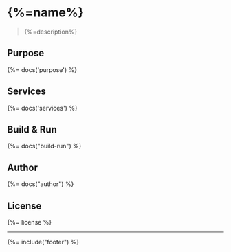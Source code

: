 # {%=name%}
> {%=description%}

## Purpose
{%= docs('purpose') %}

## Services
{%= docs('services') %}

## Build & Run
{%= docs("build-run") %}

## Author
{%= docs("author") %}

## License
{%= license %}

***

{%= include("footer") %}


